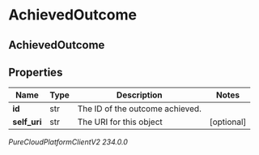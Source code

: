 # AchievedOutcome

## AchievedOutcome

## Properties

|Name | Type | Description | Notes|
|------------ | ------------- | ------------- | -------------|
| **id** | str | The ID of the outcome achieved. | |
| **self_uri** | str | The URI for this object | [optional] |



_PureCloudPlatformClientV2 234.0.0_
